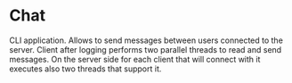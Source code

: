 # Chat

CLI application. Allows to send messages between users connected to the server. Client after logging performs two parallel threads to read and send messages. On the server side for each client that will connect with it executes also two threads that support it.

